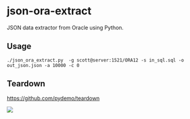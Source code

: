 # json-ora-extract
JSON data extractor from Oracle using Python.

## Usage

```
./json_ora_extract.py  -g scott@server:1521/ORA12 -s in_sql.sql -o out_json.json -a 10000 -c 0
```

## Teardown
https://github.com/pydemo/teardown


[<img src="https://www.buymeacoffee.com/assets/img/custom_images/orange_img.png">](https://www.buymeacoffee.com/0nJ32Xg)
